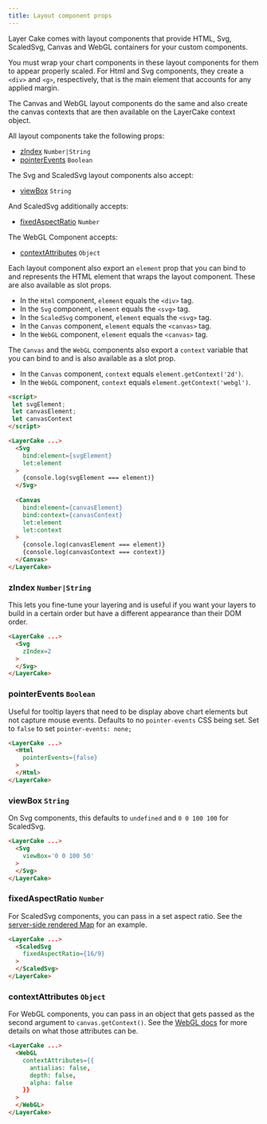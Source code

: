 ```yaml
---
title: Layout component props
---
```


Layer Cake comes with layout components that provide HTML, Svg, ScaledSvg, Canvas and WebGL containers for your custom components.

You must wrap your chart components in these layout components for them to appear properly scaled. For Html and Svg components, they create a `<div>` and `<g>`, respectively, that is the main element that accounts for any applied margin.

The Canvas and WebGL layout components do the same and also create the canvas contexts that are then available on the LayerCake context object.

All layout components take the following props:

* [zIndex](guide#zindex-1) `Number|String`
* [pointerEvents](guide#pointerevents-1) `Boolean`

The Svg and ScaledSvg layout components also accept:

* [viewBox](guide#viewbox-1) `String`

And ScaledSvg additionally accepts:

* [fixedAspectRatio](guide#fixedaspectratio-1) `Number`

The WebGL Component accepts:

* [contextAttributes](guide#contextattributes-1) `Object`

Each layout component also export an `element` prop that you can bind to and represents the HTML element that wraps the layout component. These are also available as slot props.

* In the `Html` component, `element` equals the `<div>` tag.
* In the `Svg` component, `element` equals the `<svg>` tag.
* In the `ScaledSvg` component, `element` equals the `<svg>` tag.
* In the `Canvas` component, `element` equals the `<canvas>` tag.
* In the `WebGL` component, `element` equals the `<canvas>` tag.

The `Canvas` and the `WebGL` components also export a `context` variable that you can bind to and is also available as a slot prop.

* In the `Canvas` component, `context` equals `element.getContext('2d')`.
* In the `WebGL` component, `context` equals `element.getContext('webgl')`.

```html
<script>
 let svgElement;
 let canvasElement;
 let canvasContext
</script>

<LayerCake ...>
  <Svg
    bind:element={svgElement}
    let:element
  >
    {console.log(svgElement === element)} 
  </Svg>
  
  <Canvas
    bind:element={canvasElement}
    bind:context={canvasContext}
    let:element
    let:context
  >
    {console.log(canvasElement === element)} 
    {console.log(canvasContext === context)} 
  </Canvas>
</LayerCake>
```

### zIndex `Number|String`

This lets you fine-tune your layering and is useful if you want your layers to build in a certain order but have a different appearance than their DOM order.

```html
<LayerCake ...>
  <Svg
    zIndex=2
  >
  </Svg>
</LayerCake>
```

### pointerEvents `Boolean`

Useful for tooltip layers that need to be display above chart elements but not capture mouse events. Defaults to no `pointer-events` CSS being set. Set to `false` to set `pointer-events: none;`

```html
<LayerCake ...>
  <Html
    pointerEvents={false}
  >
  </Html>
</LayerCake>
```

### viewBox `String`

On Svg components, this defaults to `undefined` and `0 0 100 100` for ScaledSvg.

```html
<LayerCake ...>
  <Svg
    viewBox='0 0 100 50'
  >
  </Svg>
</LayerCake>
```

### fixedAspectRatio `Number`

For ScaledSvg components, you can pass in a set aspect ratio. See the [server-side rendered Map](/example-ssr/MapSvg) for an example.

```html
<LayerCake ...>
  <ScaledSvg
    fixedAspectRatio={16/9}
  >
  </ScaledSvg>
</LayerCake>
```

### contextAttributes `Object`

For WebGL components, you can pass in an object that gets passed as the second argument to `canvas.getContext()`. See the [WebGL docs](https://developer.mozilla.org/en-US/docs/Web/API/HTMLCanvasElement/getContext) for more details on what those attributes can be.

```html
<LayerCake ...>
  <WebGL
    contextAttributes={{
      antialias: false,
      depth: false,
      alpha: false
    }}
  >
  </WebGL>
</LayerCake>
```

